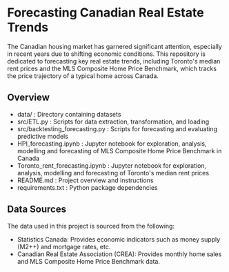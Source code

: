 # Forecasting Canadian Real Estate Trends

The Canadian housing market has garnered significant attention, especially in recent years due to shifting economic conditions. This repository is dedicated to forecasting key real estate trends, including Toronto's median rent prices and the MLS Composite Home Price Benchmark, which tracks the price trajectory of a typical home across Canada.

## Overview

- data/ :                           Directory containing datasets
- src/ETL.py :                         Scripts for data extraction, transformation, and loading
- src/backtesting_forecasting.py :     Scripts for forecasting and evaluating predictive models
- HPI_forecasting.ipynb :             Jupyter notebook for exploration, analysis, modelling and forecasting of MLS Composite Home Price Benchmark in Canada
- Toronto_rent_forecasting.ipynb :    Jupyter notebook for exploration, analysis, modelling and forecasting of Toronto's median rent prices
- README.md :                         Project overview and instructions
- requirements.txt :                   Python package dependencies


## Data Sources

The data used in this project is sourced from the following:

- Statistics Canada: Provides economic indicators such as money supply (M2++) and mortgage rates, etc.
- Canadian Real Estate Association (CREA): Provides monthly home sales and MLS Composite Home Price Benchmark data.